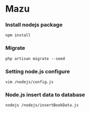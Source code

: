 # Mazu

### Install nodejs package
```
npm install
```

### Migrate
```
php artisan migrate --seed
```

### Setting node.js configure
```
vim /nodejs/config.js
```

### Node.js insert data to database
```
nodejs /nodejs/insertBookData.js
```
